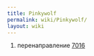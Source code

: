 ```yaml
---
title: Pinkywolf
permalink: wiki/Pinkywolf/
layout: wiki
---
```


1.  перенаправление [7016](7016 "wikilink")

